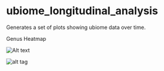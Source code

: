 # ubiome_longitudinal_analysis
Generates a set of plots showing ubiome data over time.

Genus Heatmap

![Alt text](http://l1.picsurge.com/kuCuOJ/giCBSbD1qk.jpg "Optional title")

![alt tag](http://l1.picsurge.com/kuCuOJ/giCBSbD1qk.jpg)
